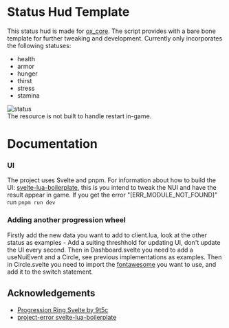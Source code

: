 # Status Hud Template

This status hud is made for [ox_core](https://github.com/overextended/ox_core). The script provides with a bare bone template for further tweaking and development. Currently only incorporates the following statuses:

- health
- armor
- hunger
- thirst 
- stress
- stamina

![status](https://github.com/itzhapp/svelte_status_hud/assets/88381788/a69de22a-934c-4d97-b84d-d01f6f6506f9)\
The resource is not built to handle restart in-game.

# Documentation

### UI
The project uses Svelte and pnpm. For information about how to build the UI: [svelte-lua-boilerplate](https://github.com/project-error/svelte-lua-boilerplate), this is you intend to tweak the NUI and have the result appear in game. If you get the error "[ERR_MODULE_NOT_FOUND]" run `pnpm run dev`

### Adding another progression wheel

Firstly add the new data you want to add to client.lua, look at the other status as examples - Add a suiting threshhold for updating UI, don't update the UI every second. Then in Dashboard.svelte you need to add a useNuiEvent and a Circle, see previous implementations as examples. Then in Circle.svelte you need to import the [fontawesome](https://fontawesome.com/) you want to use, and add it to the switch statement. 

## Acknowledgements

 - [Progression Ring Svelte by 9t5c](https://github.com/9t5c/svelte-circle)
 - [project-error svelte-lua-boilerplate](https://github.com/project-error/svelte-lua-boilerplate)
